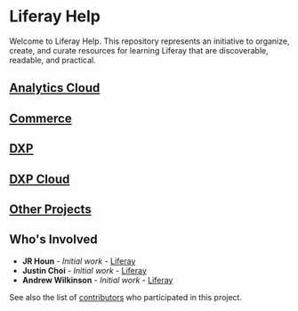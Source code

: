 # Liferay Help

Welcome to Liferay Help. This repository represents an initiative to organize, create, and curate resources for learning Liferay that are discoverable, readable, and practical.

## [Analytics Cloud]()

## [Commerce](https://github.com/liferay/liferay-help/tree/master/commerce)

## [DXP]()

## [DXP Cloud]()

## [Other Projects]()

## Who's Involved

* **JR Houn** - *Initial work* - [Liferay](https://github.com/jrhoun)
* **Justin Choi** - *Initial work* - [Liferay](https://github.com/justinchoi001)
* **Andrew Wilkinson** - *Initial work* - [Liferay](https://github.com/andrewwilkinsonLR)

See also the list of [contributors](https://github.com/your/project/contributors) who participated in this project.
